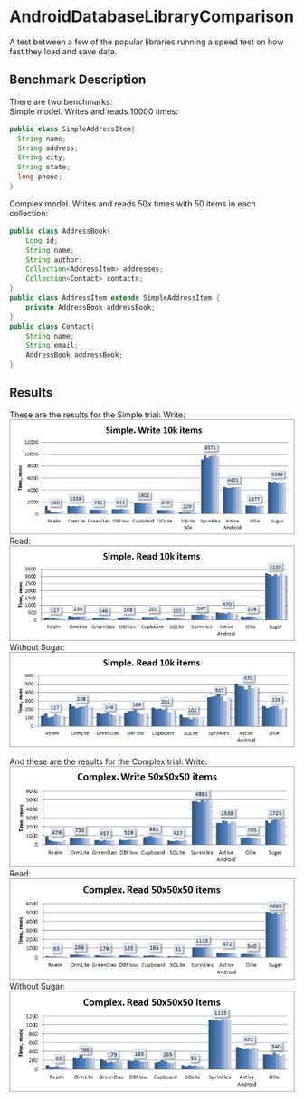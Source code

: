 # AndroidDatabaseLibraryComparison
A test between a few of the popular libraries running a speed test on how fast they load and save data.

## Benchmark Description

There are two benchmarks:  
Simple model. Writes and reads 10000 times:
```java
public class SimpleAddressItem{
  String name;
  String address;
  String city;
  String state;
  long phone;
}
```
Complex model. Writes and reads 50x times with 50 items in each collection:
```java
public class AddressBook{
    Long id;
    String name;
    String author;
    Collection<AddressItem> addresses;
    Collection<Contact> contacts;
}
public class AddressItem extends SimpleAddressItem {
    private AddressBook addressBook;
}
public class Contact{
    String name;
    String email;
    AddressBook addressBook;
}
```


## Results

These are the results for the Simple trial:
Write:  
![Simple model](images/simple_write.png "Simple model")  
Read:  
![Simple model](images/simple_read.png "Simple model")  
Without Sugar:  
![Simple model](images/simple_read_no_sg.png "Simple model")

And these are the results for the Complex trial:
Write:  
![Complex model](images/complex_write.png "Complex model")  
Read:  
![Complex model](images/complex_read.png "Complex model")  
Without Sugar:  
![Complex model](images/complex_read_no_sg.png "Complex model")
